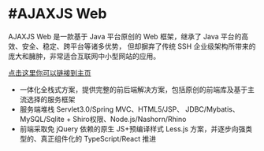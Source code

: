 #AJAXJS Web
=================================== 
AJAXJS Web 是一款基于 Java 平台原创的 Web 框架，继承了 Java 平台的高效、安全、稳定、跨平台等诸多优势， 但却摒弃了传统 SSH 企业级架构所带来的庞大和臃肿，非常适合互联网中小型网站的应用。

[点击这里你可以链接到主页](http://framework.ajaxjs.com/framework/)


- 一体化全栈式方案，提供完整的前后端解决方案，包括原创的前端库及基于主流选择的服务框架
- 服务端堆栈 Servlet3.0/Spring MVC、HTML5/JSP、 JDBC/Mybatis、MySQL/Sqlite + Shiro权限、Node.js/Nashorn/Rhino
- 前端采取免 jQuery 依赖的原生 JS+预编译样式 Less.js 方案，并逐步向强类型的、真正组件化的 TypeScript/React 推进
